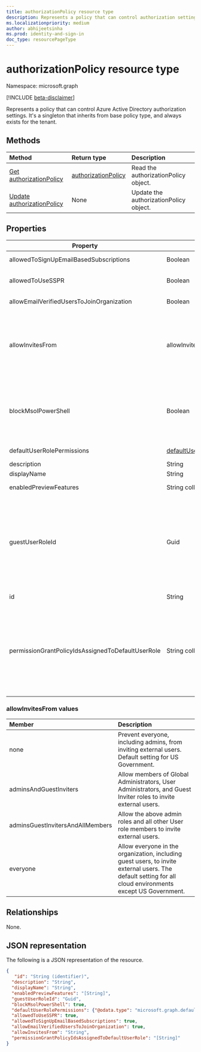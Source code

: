 ```yaml
---
title: authorizationPolicy resource type
description: Represents a policy that can control authorization settings of Azure Active Directory.
ms.localizationpriority: medium
author: abhijeetsinha
ms.prod: identity-and-sign-in
doc_type: resourcePageType
---
```


# authorizationPolicy resource type

Namespace: microsoft.graph

[!INCLUDE [beta-disclaimer](../../includes/beta-disclaimer.md)]

Represents a policy that can control Azure Active Directory authorization settings. It's a singleton that inherits from base policy type, and always exists for the tenant. 

## Methods

| Method                                                             | Return type                                   | Description                            |
| :----------------------------------------------------------------- | :-------------------------------------------- | :------------------------------------- |
| [Get authorizationPolicy](../api/authorizationpolicy-get.md)       | [authorizationPolicy](authorizationpolicy.md) | Read the authorizationPolicy object.   |
| [Update authorizationPolicy](../api/authorizationpolicy-update.md) | None                                          | Update the authorizationPolicy object. |

## Properties

| Property                                          | Type                                                        | Description                                                                                                                                                                                                                                                                                                                                                                                                                              |
| ------------------------------------------------- | ----------------------------------------------------------- | ---------------------------------------------------------------------------------------------------------------------------------------------------------------------------------------------------------------------------------------------------------------------------------------------------------------------------------------------------------------------------------------------------------------------------------------- |
| allowedToSignUpEmailBasedSubscriptions            | Boolean                                                     | Indicates whether users can sign up for email based subscriptions.                                                                                                                                                                                                                                                                                                                                                                       |
| allowedToUseSSPR                                  | Boolean                                                     | Indicates whether the Self-Serve Password Reset feature can be used by users on the tenant.                                                                                                                                                                                                                                                                                                                                              |
| allowEmailVerifiedUsersToJoinOrganization         | Boolean                                                     | Indicates whether a user can join the tenant by email validation.                                                                                                                                                                                                                                                                                                                                                                        |
| allowInvitesFrom                                  | allowInvitesFrom                                            | Indicates who can invite external users to the organization. Possible values are: `none`, `adminsAndGuestInviters`, `adminsGuestInvitersAndAllMembers`, `everyone`.  `everyone` is the default setting for all cloud environments except US Government. See more in the [table below](#allowinvitesfrom-values).                                                                                                                         |
| blockMsolPowerShell                               | Boolean                                                     | To disable the use of MSOL PowerShell set this property to `true`. This will also disable user-based access to the legacy service endpoint used by MSOL PowerShell. This does not affect Azure AD Connect or Microsoft Graph.                                                                                                                                                                                                            |
| defaultUserRolePermissions                        | [defaultUserRolePermissions](defaultUserRolePermissions.md) | Specifies certain customizable permissions for default user role.                                                                                                                                                                                                                                                                                                                                                                        |
| description                                       | String                                                      | Description of this policy.                                                                                                                                                                                                                                                                                                                                                                                                              |
| displayName                                       | String                                                      | Display name for this policy.                                                                                                                                                                                                                                                                                                                                                                                                            |
| enabledPreviewFeatures                            | String collection                                           | List of features enabled for private preview on the tenant.                                                                                                                                                                                                                                                                                                                                                                              |
| guestUserRoleId                                   | Guid                                                        | Represents role templateId for the role that should be granted to guest user. Refer to [List unifiedRoleDefinitions](../api/rbacapplication-list-roledefinitions.md) to find the list of available role templates. Currently following roles are supported:  User (`a0b1b346-4d3e-4e8b-98f8-753987be4970`), Guest User (`10dae51f-b6af-4016-8d66-8c2a99b929b3`), and Restricted Guest User (`2af84b1e-32c8-42b7-82bc-daa82404023b`).     |
| id                                                | String                                                      | ID of the authorization policy. Required. Read-only.                                                                                                                                                                                                                                                                                                                                                                                     |
| permissionGrantPolicyIdsAssignedToDefaultUserRole | String collection                                           | Indicates if user consent to apps is allowed, and if it is, which app consent policy (permissionGrantPolicy) governs the permission for users to grant consent. Values should be in the format `managePermissionGrantsForSelf.{id}`, where `{id}` is the **id** of a built-in or custom [app consent policy](/azure/active-directory/manage-apps/manage-app-consent-policies). An empty list indicates user consent to apps is disabled. |

### allowInvitesFrom values

| Member                           | Description                                                                                                                                               |
| :------------------------------- | :-------------------------------------------------------------------------------------------------------------------------------------------------------- |
| none                             | Prevent everyone, including admins, from inviting external users. Default setting for US Government.                                                      |
| adminsAndGuestInviters           | Allow members of Global Administrators, User Administrators, and Guest Inviter roles to invite external users.                                            |
| adminsGuestInvitersAndAllMembers | Allow the above admin roles and all other User role members to invite external users.                                                                     |
| everyone                         | Allow everyone in the organization, including guest users, to invite external users. The default setting for all cloud environments except US Government. |

## Relationships

None.

## JSON representation

The following is a JSON representation of the resource.

<!-- {
  "blockType": "resource",
  "optionalProperties": [

  ],
  "@odata.type": "microsoft.graph.authorizationPolicy",
  "keyProperty": "id"
}-->

```json
{
   "id": "String (identifier)",
  "description": "String",
  "displayName": "String",
  "enabledPreviewFeatures": "[String]",
  "guestUserRoleId": "Guid",
  "blockMsolPowerShell": true,
  "defaultUserRolePermissions": {"@odata.type": "microsoft.graph.defaultUserRolePermissions"},
  "allowedToUseSSPR": true,
  "allowedToSignUpEmailBasedSubscriptions": true,
  "allowEmailVerifiedUsersToJoinOrganization": true,
  "allowInvitesFrom": "String",
  "permissionGrantPolicyIdsAssignedToDefaultUserRole": "[String]"
}
```
